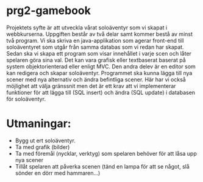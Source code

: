 # prg2-gamebook

Projektets syfte är att utveckla vårat soloäventyr som vi skapat i webbkurserna. Uppgiften består av två delar samt kommer bestå av minst två program. Vi ska skriva en java-applikation som agerar front-end till soloäventyret som utgår från samma databas som vi redan har skapat. Sedan ska vi skapa ett program som visar innehållet i varje scen och låter spelaren göra sina val. Det kan vara grafisk eller textbaserat baserat på system objektorienterad eller enligt MVC.
Den andra delev är en editor som kan redigera och skapar soloäventyr. Programmet ska kunna lägga till nya scener med nya alternativ och ändra befintliga scener. Här har vi också möjlighet att välja gränssnit men det är ett krav att vi implementerar funktioner för att lägga till (SQL insert) och ändra (SQL update) i databasen för soloäventyr.

# Utmaningar:
*  Bygg ut ert soloäventyr.
* Ta med grafik (bilder)
* Ta med föremål (nycklar, verktyg) som spelaren behöver för att låsa upp nya scener
* Tillåt spelaren att påverka scenen (tänd en lampa för att se något, slå sönder en dörr med hammaren...)
